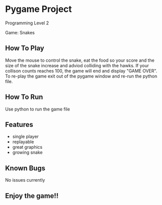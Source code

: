 #  Pygame Project 

Programming Level 2 

Game: Snakes 

## How To Play  

Move the mouse to control the snake, eat the food so your score and the size of the snake increase and adviod colliding with the hawks. If your collison counts reaches 100, the game will end and display "GAME OVER". To re-play the game exit out of the pygame window and re-run the python file. 

## How To Run 

Use python to run the game file 

## Features 

- single player 
- replayable 
- great graphics
- growing snake 

## Known Bugs 

No issues currently 

## Enjoy the game!! 